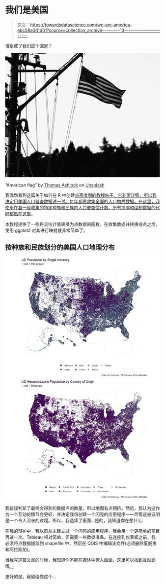# 我们是美国

> 原文：<https://towardsdatascience.com/we-are-america-ebc58a0d1d61?source=collection_archive---------13----------------------->

谁组成了我们这个国家？

![](img/d2ba1936d34049c0b9bcb57c50ed1cf1.png)

“American flag” by [Thomas Ashlock](https://unsplash.com/@thomas_ashlock?utm_source=medium&utm_medium=referral) on [Unsplash](https://unsplash.com?utm_source=medium&utm_medium=referral)

我偶然看到这篇关于如何在 R 中创建[点密度图的教程帖子，它非常详细，所以我决定用美国人口普查数据试一试。每年都要收集全国的人口构成数据。在这里，我使用在县一级收集的特定种族和民族的人口普查估计数。所有提取和绘制数据的代码都贴在](https://www.cultureofinsight.com/blog/2018/05/02/2018-04-08-multivariate-dot-density-maps-in-r-with-sf-ggplot2/)[这里](https://github.com/iecastro/census-origins)。

本教程提供了一些将县估计值转换为点数据的函数。在收集数据并转换成点之后，使用 ggplot2 对其进行映射就非常简单了。

## 按种族和民族划分的美国人口地理分布

![](img/8f49b9208b52a8bae1cdcf3815d965cb.png)![](img/995277165ce82af7d8fed60a515ee984.png)

我错误判断了最终会得到的数据点的数量，所以地图有点拥挤。然后，我认为这作为一个互动的情节会更好，并决定我将创建一个闪亮的应用程序——尽管这被证明是一个令人沮丧的过程。所以，我选择了画面…是的，我知道你在想什么:

在我的辩护中，我以前从未建立过一个闪亮的应用程序，我会用一个更简单的项目再试一次。Tableau 相对简单，但需要一些数据准备。在连接到仪表板之前，我必须将点数据提取到 shapefile 中，然后在 QGIS 中编辑该文件(必须删除夏威夷和阿拉斯加)。

当我写这篇文章的时候，我知道你不能在媒体中嵌入画面。这里可以找到互动剧情[。](https://public.tableau.com/profile/ivan.castro2220#!/vizhome/Censusorigins/Story1)

更好的是，我留给你这个…